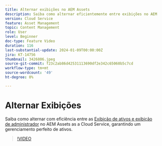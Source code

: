 ```yaml
---
title: Alternar exibições no AEM Assets
description: Saiba como alternar eficientemente entre exibições no AEM Assets as a Cloud Service, garantindo um gerenciamento de ativos ininterrupto.
version: Cloud Service
feature: Asset Management
topic: Content Management
role: User
level: Beginner
doc-type: Feature Video
duration: 116
last-substantial-update: 2024-01-09T00:00:00Z
jira: KT-14756
thumbnail: 3426806.jpeg
source-git-commit: f23c2ab86d42531113690df2e342c65060b5c7cd
workflow-type: tm+mt
source-wordcount: '49'
ht-degree: 0%

---
```



# Alternar Exibições

Saiba como alternar com eficiência entre as [Exibição de ativos e exibição de administrador](https://experienceleague.adobe.com/docs/experience-manager-cloud-service/content/assets/overview.html#persona-based-experiences) no AEM Assets as a Cloud Service, garantindo um gerenciamento perfeito de ativos.

>[!VIDEO](https://video.tv.adobe.com/v/3426806/?learn=on)

